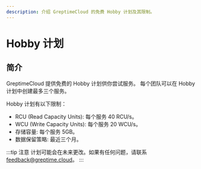 ```yaml
---
description: 介绍 GreptimeCloud 的免费 Hobby 计划及其限制。
---
```


# Hobby 计划

## 简介

GreptimeCloud 提供免费的 Hobby 计划供你尝试服务。
每个团队可以在 Hobby 计划中创建最多三个服务。

Hobby 计划有以下限制：

- RCU (Read Capacity Units): 每个服务 40 RCU/s。
- WCU (Write Capacity Units): 每个服务 20 WCU/s。
- 存储容量: 每个服务 5GB。
- 数据保留策略: 最近三个月。

:::tip 注意
计划可能会在未来更改。如果有任何问题，请联系 [feedback@greptime.cloud](mailto:feedback@greptime.cloud)。
:::

<!-- 
## 升级到 Serverless Plan 或 Dedicated Plan

当服务的使用超出 Hobby Plan 的限制时，你可以升级到 [Serverless Plan](./serverless.md) 或 [Dedicated Plan](./dedicated.md) 以获取更多资源。

在 [GreptimeCloud 控制台](https://console.greptime.cloud/)，在服务详情页面点击 `升级` 并选择合适的计划。

TODO image -->
